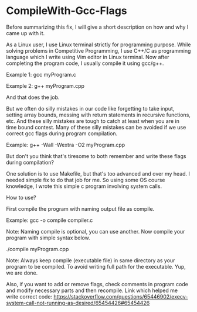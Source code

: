 # CompileWith-Gcc-Flags
Before summarizing this fix, I will give a short description
on how and why I came up with it.

As a Linux user, I use Linux terminal strictly for programming purpose.
While solving problems in Competitive Programming, I use C++/C as programming language
which I write using Vim editor in Linux terminal.
Now after completing the program code, I usually compile it using gcc/g++.


Example 1: gcc myProgram.c


Example 2: g++ myProgram.cpp


And that does the job.


But we often do silly mistakes in our code like forgetting to take input,
setting array bounds, messing with return statements in recursive functions, etc.
And these silly mistakes are tough to catch at least when you are in time bound contest.
Many of these silly mistakes can be avoided if we use correct gcc flags during program compilation.


Example: g++ -Wall -Wextra -O2 myProgram.cpp


But don't you think that's tiresome to both remember and write these flags during compilation?

One solution is to use Makefile, but that's too advanced and over my head.
I needed simple fix to do that job for me. So using some OS course knowledge, I wrote this simple c program involving system calls.


How to use?



First compile the program with naming output file as compile.


Example: gcc -o compile compiler.c 


Note: Naming compile is optional, you can use another.
Now compile your program with simple syntax below.


./compile myProgram.cpp


Note: Always keep compile (executable file) in same directory as your program to be compiled. To avoid writing full path for the executable.
Yup, we are done.

Also, if you want to add or remove flags, check comments in program code and modify necessary parts and then recompile.
Link which helped me write correct code: https://stackoverflow.com/questions/65446902/execv-system-call-not-running-as-desired/65454426#65454426

